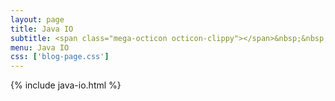 ```yaml
---
layout: page
title: Java IO
subtitle: <span class="mega-octicon octicon-clippy"></span>&nbsp;&nbsp; Take notes about everything new
menu: Java IO
css: ['blog-page.css']
---
```

{% include java-io.html %}